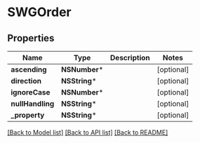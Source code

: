 # SWGOrder

## Properties
Name | Type | Description | Notes
------------ | ------------- | ------------- | -------------
**ascending** | **NSNumber*** |  | [optional] 
**direction** | **NSString*** |  | [optional] 
**ignoreCase** | **NSNumber*** |  | [optional] 
**nullHandling** | **NSString*** |  | [optional] 
**_property** | **NSString*** |  | [optional] 

[[Back to Model list]](../README.md#documentation-for-models) [[Back to API list]](../README.md#documentation-for-api-endpoints) [[Back to README]](../README.md)


